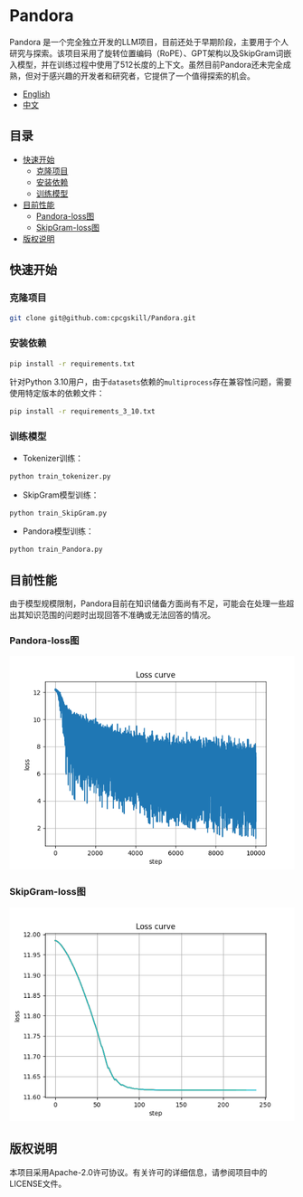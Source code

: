 # Pandora

Pandora 是一个完全独立开发的LLM项目，目前还处于早期阶段，主要用于个人研究与探索。该项目采用了旋转位置编码（RoPE）、GPT架构以及SkipGram词嵌入模型，并在训练过程中使用了512长度的上下文。虽然目前Pandora还未完全成熟，但对于感兴趣的开发者和研究者，它提供了一个值得探索的机会。

- [English](./README.en-US.md)
- [中文](./README.md)

## 目录

- [快速开始](#快速开始)
    - [克隆项目](#克隆项目)
    - [安装依赖](#安装依赖)
    - [训练模型](#训练模型)
- [目前性能](#目前性能)
    - [Pandora-loss图](#Pandora-loss图)
    - [SkipGram-loss图](#SkipGram-loss图)
- [版权说明](#版权说明)

## 快速开始

### 克隆项目

```bash
git clone git@github.com:cpcgskill/Pandora.git
```

### 安装依赖

```bash
pip install -r requirements.txt
```

针对Python 3.10用户，由于`datasets`依赖的`multiprocess`存在兼容性问题，需要使用特定版本的依赖文件：

```bash
pip install -r requirements_3_10.txt
```

### 训练模型

- Tokenizer训练：

```bash
python train_tokenizer.py
```

- SkipGram模型训练：

```bash
python train_SkipGram.py
```

- Pandora模型训练：

```bash
python train_Pandora.py
```

## 目前性能

由于模型规模限制，Pandora目前在知识储备方面尚有不足，可能会在处理一些超出其知识范围的问题时出现回答不准确或无法回答的情况。

### Pandora-loss图

![Pandora](./images/pandora_loss.png)

### SkipGram-loss图

![SkipGram](./images/skip_gram_loss.png)

## 版权说明

本项目采用Apache-2.0许可协议。有关许可的详细信息，请参阅项目中的LICENSE文件。